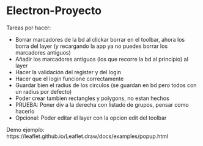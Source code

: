 # Electron-Proyecto
Tareas por hacer:
<ul>
  <li>Borrar marcadores de la bd al clickar borrar en el toolbar, ahora los borra del layer (y recargando la app ya no puedes borrar los marcadores antiguos)</li>
  <li>Añadir los marcadores antiguos (los que recorre la bd al principio) al layer</li>
  <li>Hacer la validación del register y del login</li>
  <li>Hacer que el login funcione correctamente</li>
  <li>Guardar bien el radius de los circulos (se guardan en bd pero todos con un radius por defecto)</li>
  <li>Poder crear tambien rectangles y polygons, no estan hechos</li>
  <li>PRUEBA: Poner div a la derecha con listado de grupos, pensar como hacerlo</li>
  <li>Opcional: Poder editar el layer con la opcion edit del toolbar</li>
</ul>
<p>Demo ejemplo: https://leaflet.github.io/Leaflet.draw/docs/examples/popup.html</p>
